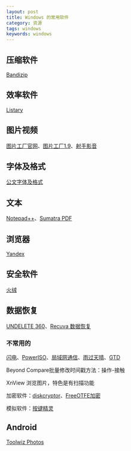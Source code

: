 ```yaml
---
layout: post
title: Windows 的常用软件
category: 资源
tags: windows
keywords: windows
---
```


## 压缩软件

[Bandizip](https://www.bandisoft.com/bandizip/cn/)

## 效率软件

[Listary](http://www.listary.com/)

## 图片视频

[图片工厂官网](www.pcfreetime.com/picosmos/)、[图片工厂1.9](http://pan.baidu.com/s/1boHV8FP)、[射手影音](https://www.splayer.org)

## 字体及格式

[公文字体及格式](http://pan.baidu.com/s/1c23WCrI)

## 文本

[Notepad++](http://notepad-plus-plus.org)、[Sumatra PDF](https://www.sumatrapdfreader.org/free-pdf-reader.html)

## 浏览器

[Yandex](https://browser.yandex.com/desktop/main/)

## 安全软件

[火绒](http://www.huorong.cn)

## 数据恢复

[UNDELETE 360](http://www.undelete360.com)、[Recuva 数据恢复](http://www.piriform.com/RECUVA)

### 不常用的

[闪电](http://www.sd173.com)、[PowerISO](http://www.poweriso.com)、[局域网通信](http://www.51nwt.com/)、[雨过天晴](http://www.ygtq.net)、[GTD](http://doitim.com/cn/)

Beyond Compare批量修改时间戳方法：操作-接触

XnView 浏览图片，特色是有扫描功能

加密软件：[diskcryptor](https://diskcryptor.net)、[FreeOTFE加密](https://sourceforge.net/projects/freeotfe.mirror/)

模拟软件：[按键精灵](http://www.anjian.com/)

## Android

[Toolwiz Photos](http://www.toolwiz.com/lead/toolwiz_photos/)
